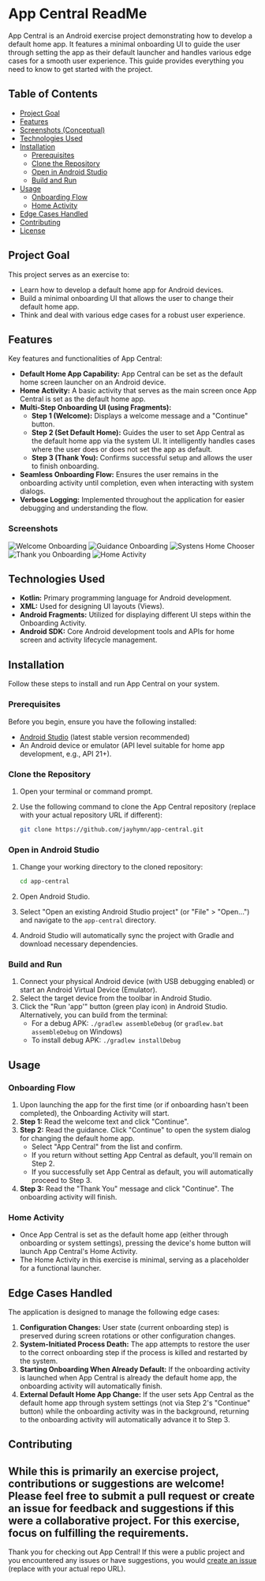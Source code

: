 # App Central ReadMe

App Central is an Android exercise project demonstrating how to develop a default home app. It features a minimal onboarding UI to guide the user through setting the app as their default launcher and handles various edge cases for a smooth user experience. This guide provides everything you need to know to get started with the project.

## Table of Contents

- [Project Goal](#project-goal)
- [Features](#features)
- [Screenshots (Conceptual)](#screenshots-conceptual)
- [Technologies Used](#technologies-used)
- [Installation](#installation)
  - [Prerequisites](#prerequisites)
  - [Clone the Repository](#clone-the-repository)
  - [Open in Android Studio](#open-in-android-studio)
  - [Build and Run](#build-and-run)
- [Usage](#usage)
  - [Onboarding Flow](#onboarding-flow)
  - [Home Activity](#home-activity)
- [Edge Cases Handled](#edge-cases-handled)
- [Contributing](#contributing)
- [License](#license)

## Project Goal

This project serves as an exercise to:

-   Learn how to develop a default home app for Android devices.
-   Build a minimal onboarding UI that allows the user to change their default home app.
-   Think and deal with various edge cases for a robust user experience.

## Features

Key features and functionalities of App Central:

-   **Default Home App Capability:** App Central can be set as the default home screen launcher on an Android device.
-   **Home Activity:** A basic activity that serves as the main screen once App Central is set as the default home app.
-   **Multi-Step Onboarding UI (using Fragments):**
    -   **Step 1 (Welcome):** Displays a welcome message and a "Continue" button.
    -   **Step 2 (Set Default Home):** Guides the user to set App Central as the default home app via the system UI. It intelligently handles cases where the user does or does not set the app as default.
    -   **Step 3 (Thank You):** Confirms successful setup and allows the user to finish onboarding.
-   **Seamless Onboarding Flow:** Ensures the user remains in the onboarding activity until completion, even when interacting with system dialogs.
-   **Verbose Logging:** Implemented throughout the application for easier debugging and understanding the flow.

### Screenshots
![Welcome Onboarding](app/screenshots/Onboarding_Step1_Welcome.png)
![Guidance Onboarding](app/screenshots/Onboarding_Step2_Guidance.png)
![Systens Home Chooser](app/screenshots/System_Default_Home_Chooser.png)
![Thank you Onboarding](app/screenshots/Onboarding_Step3_ThankYou.png)
![Home Activity](app/screenshots/Home_Activity_Empty.png)

## Technologies Used

-   **Kotlin:** Primary programming language for Android development.
-   **XML:** Used for designing UI layouts (Views).
-   **Android Fragments:** Utilized for displaying different UI steps within the Onboarding Activity.
-   **Android SDK:** Core Android development tools and APIs for home screen and activity lifecycle management.

## Installation

Follow these steps to install and run App Central on your system.

### Prerequisites

Before you begin, ensure you have the following installed:

-   <a href="https://developer.android.com/studio" target="_blank">Android Studio</a> (latest stable version recommended)
-   An Android device or emulator (API level suitable for home app development, e.g., API 21+).

### Clone the Repository

1.  Open your terminal or command prompt.
2.  Use the following command to clone the App Central repository (replace with your actual repository URL if different):

    ```bash
    git clone https://github.com/jayhymn/app-central.git
    ```

### Open in Android Studio

1.  Change your working directory to the cloned repository:

    ```bash
    cd app-central
    ```

2.  Open Android Studio.
3.  Select "Open an existing Android Studio project" (or "File" > "Open...") and navigate to the `app-central` directory.
4.  Android Studio will automatically sync the project with Gradle and download necessary dependencies.

### Build and Run

1.  Connect your physical Android device (with USB debugging enabled) or start an Android Virtual Device (Emulator).
2.  Select the target device from the toolbar in Android Studio.
3.  Click the "Run 'app'" button (green play icon) in Android Studio.
    Alternatively, you can build from the terminal:
    -   For a debug APK: `./gradlew assembleDebug` (or `gradlew.bat assembleDebug` on Windows)
    -   To install debug APK: `./gradlew installDebug`

## Usage

### Onboarding Flow

1.  Upon launching the app for the first time (or if onboarding hasn't been completed), the Onboarding Activity will start.
2.  **Step 1:** Read the welcome text and click "Continue".
3.  **Step 2:** Read the guidance. Click "Continue" to open the system dialog for changing the default home app.
    -   Select "App Central" from the list and confirm.
    -   If you return without setting App Central as default, you'll remain on Step 2.
    -   If you successfully set App Central as default, you will automatically proceed to Step 3.
4.  **Step 3:** Read the "Thank You" message and click "Continue". The onboarding activity will finish.

### Home Activity

-   Once App Central is set as the default home app (either through onboarding or system settings), pressing the device's home button will launch App Central's Home Activity.
-   The Home Activity in this exercise is minimal, serving as a placeholder for a functional launcher.

## Edge Cases Handled

The application is designed to manage the following edge cases:

1.  **Configuration Changes:** User state (current onboarding step) is preserved during screen rotations or other configuration changes.
2.  **System-Initiated Process Death:** The app attempts to restore the user to the correct onboarding step if the process is killed and restarted by the system.
3.  **Starting Onboarding When Already Default:** If the onboarding activity is launched when App Central is already the default home app, the onboarding activity will automatically finish.
4.  **External Default Home App Change:** If the user sets App Central as the default home app through system settings (not via Step 2's "Continue" button) while the onboarding activity was in the background, returning to the onboarding activity will automatically advance it to Step 3.

## Contributing

While this is primarily an exercise project, contributions or suggestions are welcome! Please feel free to submit a pull request or create an issue for feedback and suggestions if this were a collaborative project. For this exercise, focus on fulfilling the requirements.
---

Thank you for checking out App Central! If this were a public project and you encountered any issues or have suggestions, you would [create an issue](https://github.com/jayhymn/app-central/issues) (replace with your actual repo URL).
